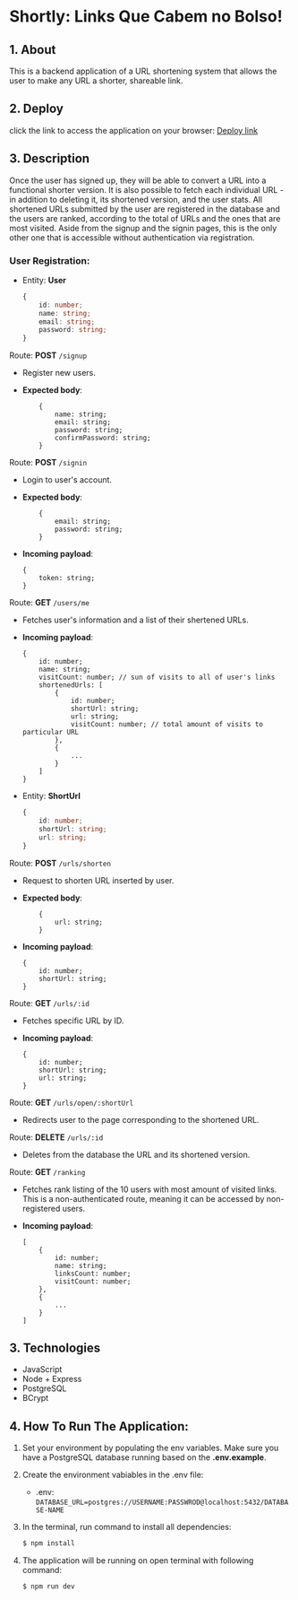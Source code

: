 # Shortly: Links Que Cabem no Bolso!

## 1. About

This is a backend application of a URL shortening system that allows the user to make any URL a shorter, shareable link.

## 2. Deploy

click the link to access the application on your browser: [Deploy link](https://drivenbet-quer-apostar-quanto.onrender.com)

## 3. Description

Once the user has signed up, they will be able to convert a URL into a functional shorter version. It is also possible to fetch each individual URL - in addition to deleting it, its shortened version, and the user stats.  All shortened URLs submitted by the user are registered in the database and the users are ranked, according to the total of URLs and the ones that are most visited. Aside from the signup and the signin pages, this is the only other one that is accessible without authentication via registration.

### User Registration:

-   Entity: **User**

    ```typescript
    {
        id: number;
        name: string;
        email: string;
        password: string;
    }
    ```

Route: **POST** `/signup`

-   Register new users.

-   **Expected body**:

    ```tsx
        {
            name: string;
            email: string;
            password: string;
            confirmPassword: string;
        }
    ```

Route: **POST** `/signin`

- Login to user's account.

-   **Expected body**:

    ```tsx
        {
            email: string;
            password: string;
        }
    ```

-   **Incoming payload**:
    ```tsx
    {
        token: string;
    }
    ```

Route: **GET** `/users/me`

- Fetches user's information and a list of their shertened URLs.

-   **Incoming payload**:
    ```tsx
    {
        id: number;
        name: string;
        visitCount: number; // sun of visits to all of user's links
        shortenedUrls: [
            {
                id: number;
                shortUrl: string;
                url: string;
                visitCount: number; // total amount of visits to particular URL
            },
            {
                ...
            }
	    ]
    }
    ```

-   Entity: **ShortUrl**

    ```typescript
    {
        id: number;
        shortUrl: string;
        url: string;
    }
    ```

Route: **POST** `/urls/shorten`

- Request to shorten URL inserted by user.

-   **Expected body**:

    ```tsx
        {
            url: string;
        }
    ```

-   **Incoming payload**:
    ```tsx
    {
        id: number;
        shortUrl: string;
    }
    ```

Route: **GET** `/urls/:id`

- Fetches specific URL by ID.

-   **Incoming payload**:
    ```tsx
    {
        id: number;
        shortUrl: string;
        url: string;
    }
    ```

Route: **GET** `/urls/open/:shortUrl`

- Redirects user to the page corresponding to the shortened URL.

Route: **DELETE** `/urls/:id`

- Deletes from the database the URL and its shortened version.

Route: **GET** `/ranking`

- Fetches rank listing of the 10 users with most amount of visited links. This is a non-authenticated route, meaning it can be accessed by non-registered users.

-   **Incoming payload**:
    ```tsx
    [
        {
            id: number;
            name: string;
            linksCount: number;
            visitCount: number;
        },
        {
            ...
        }
    ]
    ```

## 3. Technologies

- JavaScript
- Node + Express
- PostgreSQL
- BCrypt

## 4. How To Run The Application:

1. Set your environment by populating the env variables. Make sure you have a PostgreSQL database running based on the **.env.example**.
2. Create the environment vabiables in the .env file:
    - .env: `DATABASE_URL=postgres://USERNAME:PASSWROD@localhost:5432/DATABASE-NAME`

3. In the terminal, run command to install all dependencies:
    ```bash
    $ npm install
    ```
7. The application will be running on open terminal with following command:
    ```bash
    $ npm run dev
    ```
